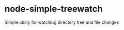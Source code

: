 node-simple-treewatch
=====================

Simple utility for watching directory tree and file changes
